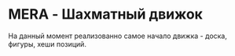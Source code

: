 # MERA - Шахматный движок
На данный момент реализованно самое начало движка - доска, фигуры, хеши позиций.
